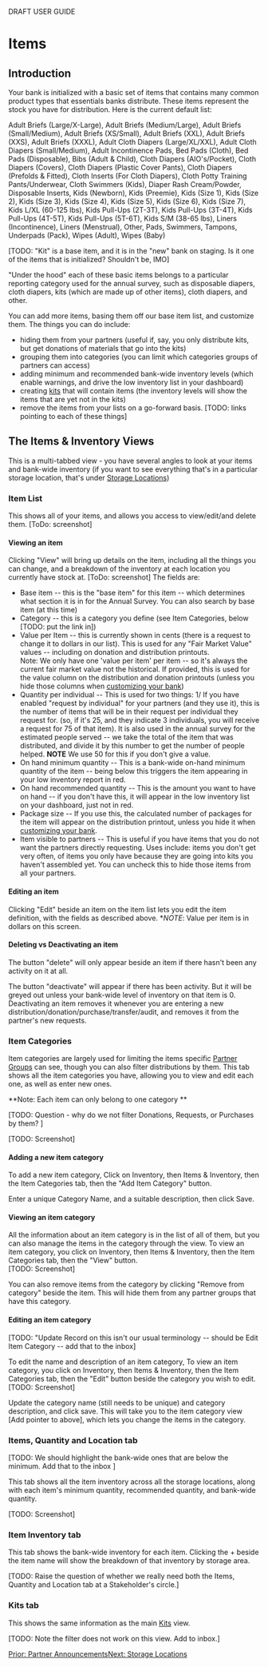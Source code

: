DRAFT USER GUIDE
# Items
## Introduction
Your bank is initialized with  a basic set of items that contains many common product types that essentials banks distribute.   These items represent the stock you have for distribution.  Here is the current default list:  

Adult Briefs (Large/X-Large),
Adult Briefs (Medium/Large),
Adult Briefs (Small/Medium),
Adult Briefs (XS/Small),
Adult Briefs (XXL),
Adult Briefs (XXS),
Adult Briefs (XXXL),
Adult Cloth Diapers (Large/XL/XXL),
Adult Cloth Diapers (Small/Medium),
Adult Incontinence Pads,
Bed Pads (Cloth),
Bed Pads (Disposable),
Bibs (Adult & Child),
Cloth Diapers (AIO's/Pocket),
Cloth Diapers (Covers),
Cloth Diapers (Plastic Cover Pants),
Cloth Diapers (Prefolds & Fitted),
Cloth Inserts (For Cloth Diapers),
Cloth Potty Training Pants/Underwear,
Cloth Swimmers (Kids),
Diaper Rash Cream/Powder,
Disposable Inserts,
Kids (Newborn),
Kids (Preemie),
Kids (Size 1),
Kids (Size 2),
Kids (Size 3),
Kids (Size 4),
Kids (Size 5),
Kids (Size 6),
Kids (Size 7),
Kids L/XL (60-125 lbs),
Kids Pull-Ups (2T-3T),
Kids Pull-Ups (3T-4T),
Kids Pull-Ups (4T-5T),
Kids Pull-Ups (5T-6T),
Kids S/M (38-65 lbs),
Liners (Incontinence),
Liners (Menstrual),
Other,
Pads,
Swimmers,
Tampons,
Underpads (Pack),
Wipes (Adult),
Wipes (Baby)




[TODO: "Kit" is a base item, and it is in the "new" bank on staging.    Is it one of the items that is initialized?  Shouldn't be, IMO] 


"Under the hood" each of these basic items belongs to a particular reporting category used for the annual survey, such as disposable diapers, cloth diapers, kits (which are made up of other items), cloth diapers, and other.

You can add more items, basing them off our base item list, and customize them.   The things you can do include:
 - hiding them from your partners (useful if, say, you only distribute kits, but get donations of materials that go into the kits)
 - grouping them into categories (you can limit which categories groups of partners can access) 
 - adding minimum and recommended bank-wide inventory levels (which enable warnings, and drive the low inventory list in your dashboard)
 - creating [kits](inventory_kits.md) that will contain items (the inventory levels will show the items that are yet not in the kits)
 - remove the items from your lists on a go-forward basis.
[TODO:  links pointing to each of these things]

## The Items & Inventory Views

This is a multi-tabbed view - you have several angles to look at your items and bank-wide inventory (if you want to see everything that's in a particular storage location, that's under [Storage Locations](inventory_storage_locations.md))
### Item List
This shows all of your items, and allows you access to view/edit/and delete them.
[ToDo: screenshot]
#### Viewing an item
Clicking "View" will bring up details on the item, including all the things you can change, and a breakdown of the inventory at each location you currently have stock at.
[ToDo: screenshot]
The fields are:
- Base item -- this is the "base item" for this item -- which determines what section it is in for the Annual Survey.  You can also search by base item (at this time)
- Category -- this is a category you define (see Item Categories, below [TODO:  put the link in])
- Value per Item -- this is currently shown in cents (there is a request to change it to dollars in our list).  This is used for any "Fair Market Value" values -- including on donation and distribution printouts.  
Note: We only have one 'value per item' per item -- so it's always the current fair market value not the historical.  If provided, this is used for the value column on the distribution and donation printouts (unless you hide those columns when [customizing your bank](getting_started_customization.md))
- Quantity per individual -- This is used for two things:  1/  If you have enabled "request by individual" for your partners (and they use it), this is the number of items that will be in their request per individual they request for.  (so, if it's 25, and they indicate 3 individuals,  you will receive a request for 75 of that item).  It is also used in the annual survey for the estimated people served -- we take the total of the item that was distributed, and divide it by this number to get the number of people helped.  **NOTE** We use 50 for this if you don't give a value.
- On hand minimum quantity -- This is a bank-wide on-hand minimum quantity of the item -- being below this triggers the item appearing in your low inventory report in red.
- On hand recommended quantity -- This is the amount you want to have on hand -- if you don't have this, it will appear in the low inventory list on your dashboard, just not in red.
- Package size -- If you use this, the calculated number of packages for the item will appear on the distribution printout, unless you hide it when [customizing your bank](getting_started_customization.md).
- Item visible to partners -- This is useful if you have items that you do not want the partners directly requesting.   Uses include: items you don't get very often,  of items you only have because they are going into kits you haven't assembled yet. You can uncheck this to hide those items from all your partners.
#### Editing an item
Clicking "Edit" beside an item on the item list lets you edit the item definition, with the fields as described above. **NOTE*:  Value per item is in dollars on this screen. 
#### Deleting vs Deactivating an item
The button "delete" will only appear beside an item if there hasn't been any activity on it at all.  

The button "deactivate" will appear if there has been activity.  But it will be greyed out unless your bank-wide level of inventory on that item is 0.
Deactivating an item removes it whenever you are entering a new distribution/donation/purchase/transfer/audit, and removes it from the partner's new requests.

### Item Categories 

Item categories are largely used for limiting the items specific [Partner Groups](pm_partner_groups.md) can see, though you can also filter distributions by them.  This tab shows all the item categories you have, allowing you to view and edit each one, as well as enter new ones.

**Note:  Each item can only belong to one category **

[TODO:  Question - why do we not filter Donations, Requests, or Purchases by them? ]  

[TODO:  Screenshot]
#### Adding a new item category
To add a new item category,  Click on Inventory, then Items & Inventory, then the Item Categories tab, then the "Add Item Category" button.  

Enter a unique Category Name, and a suitable description, then click Save.

#### Viewing an item category
All the information about an item category is in the list of all of them,  but you can also manage the items in the category through the view.  To view an item category,  you click on Inventory, then Items & Inventory, then the Item Categories tab, then the "View" button.  
[TODO: Screenshot]

You can also remove items from the category by clicking "Remove from category" beside the item.   This will hide them from any partner groups that have this category.  

#### Editing an item category
[TODO:  "Update Record on this isn't our usual terminology  -- should be Edit Item Category -- add that to the inbox]

To edit the name and description of an item category,   To view an item category,  you click on Inventory, then Items & Inventory, then the Item Categories tab, then the "Edit" button beside the category you wish to edit.  
[TODO: Screenshot]

Update the category name (still needs to be unique) and category description, and click save.  This will take you to the item category view [Add pointer to above], which lets you change the items in the category.

### Items, Quantity and Location tab

[TODO:  We should highlight the bank-wide ones that are below the minimum.  Add that to the inbox ]

This tab shows all the item inventory across all the storage locations, along with each item's minimum quantity, recommended quantity, and bank-wide quantity.  

[TODO: Screenshot]

### Item Inventory tab

This tab shows the bank-wide inventory for each item.   Clicking the + beside the item name will show the breakdown of that inventory by storage area.

[TODO:  Raise the question of whether we really need both the Items, Quantity and Location tab at a Stakeholder's circle.]

### Kits tab
This shows the same information as the main [Kits](inventory_kits.md) view. 

[TODO:  Note the filter does not work on this view.  Add to inbox.]


[Prior: Partner Announcements](pm_announcements.md)[Next: Storage Locations](inventory_storage_locations.md)












